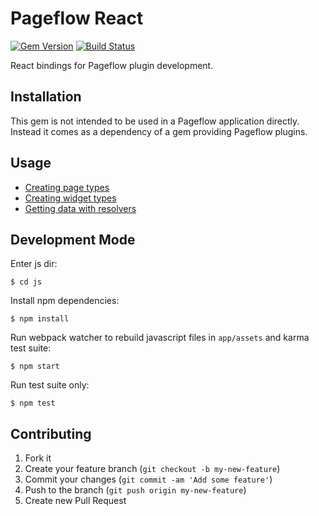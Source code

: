 # Pageflow React

[![Gem Version](https://badge.fury.io/rb/pageflow-react.svg)](http://badge.fury.io/rb/pageflow-react)
[![Build Status](https://travis-ci.org/codevise/pageflow-react.svg?branch=master)](https://travis-ci.org/codevise/pageflow-react)

React bindings for Pageflow plugin development.

## Installation

This gem is not intended to be used in a Pageflow application
directly. Instead it comes as a dependency of a gem providing Pageflow
plugins.

## Usage

* [Creating page types](/docs/guides/creating_page_types.md)
* [Creating widget types](/docs/guides/creating_widget_types.md)
* [Getting data with resolvers](/docs/guides/getting_data_with_resolvers.md)

## Development Mode

Enter js dir:

    $ cd js

Install npm dependencies:

    $ npm install

Run webpack watcher to rebuild javascript files in `app/assets` and
karma test suite:

    $ npm start

Run test suite only:

    $ npm test

## Contributing

1. Fork it
2. Create your feature branch (`git checkout -b my-new-feature`)
3. Commit your changes (`git commit -am 'Add some feature'`)
4. Push to the branch (`git push origin my-new-feature`)
5. Create new Pull Request

